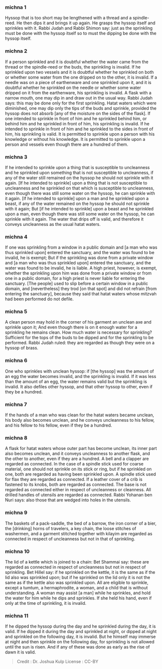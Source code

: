 
### michna 1
Hyssop that is too short may be lengthened with a thread and a spindle-reed. He then dips it and brings it up again. He grasps the hyssop itself and sprinkles with it. Rabbi Judah and Rabbi Shimon say: just as the sprinkling must be done with the hyssop itself so to must the dipping be done with the hyssop itself.

### michna 2
If a person sprinkled and it is doubtful whether the water came from the thread or the spindle-reed or the buds, the sprinkling is invalid. If he sprinkled upon two vessels and it is doubtful whether he sprinkled on both or whether some water from the one dripped on to the other, it is invalid. If a needle was on a piece of earthenware and one sprinkled upon it, and it is doubtful whether he sprinkled on the needle or whether some water dripped on it from the earthenware, his sprinkling is invalid. A flask with a narrow mouth, one may dip in and draw out in the usual way. Rabbi Judah says: this may be done only for the first sprinkling. Hatat waters which were diminished, one may dip only the tips of the buds and sprinkle, provided the hyssop does not absorb [any of the moisture on the sides of the flask]. If one intended to sprinkle in front of him and he sprinkled behind him, or behind him and he sprinkled in front of him, his sprinkling is invalid. If he intended to sprinkle in front of him and he sprinkled to the sides in front of him, his sprinkling is valid. It is permitted to sprinkle upon a person with his knowledge or without his knowledge. It is permitted to sprinkle upon a person and vessels even though there are a hundred of them.

### michna 3
If he intended to sprinkle upon a thing that is susceptible to uncleanness and he sprinkled upon something that is not susceptible to uncleanness, if any of the water still remained on the hyssop he should not sprinkle with it again. [If he intended to sprinkle] upon a thing that is not susceptible to uncleanness and he sprinkled on that which is susceptible to uncleanness, even though there was still some water on the hyssop, he can sprinkle with it again. [If he intended to sprinkle] upon a man and he sprinkled upon a beast, if any of the water remained on the hyssop he should not sprinkle with it again; But [if he intended to sprinkle] upon a beast and he sprinkled upon a man, even though there was still some water on the hyssop, he can sprinkle with it again. The water that drips off is valid, and therefore it conveys uncleanness as the usual hatat waters.

### michna 4
If one was sprinkling from a window in a public domain and [a man who was thus sprinkled upon] entered the sanctuary, and the water was found to be invalid, he is exempt; But if the sprinkling was done from a private window and [a man who was thus sprinkled upon] entered the sanctuary, and the water was found to be invalid, he is liable. A high priest, however, is exempt, whether the sprinkling upon him was done from a private window or from one in a public domain, for a high priest is never liable for entering the sanctuary. [The people] used to slip before a certain window in a public domain, and [nevertheless] they trod [on that spot] and did not refrain [from entering the sanctuary], because they said that hatat waters whose mitzvah had been performed do not defile.

### michna 5
A clean person may hold in the corner of his garment an unclean axe and sprinkle upon it; And even though there is on it enough water for a sprinkling he remains clean. How much water is necessary for sprinkling? Sufficient for the tops of the buds to be dipped and for the sprinkling to be performed. Rabbi Judah ruled: they are regarded as though they were on a hyssop of brass.

### michna 6
One who sprinkles with unclean hyssop: if [the hyssop] was the amount of an egg the water becomes invalid, and the sprinkling is invalid. If it was less than the amount of an egg, the water remains valid but the sprinkling is invalid. It also defiles other hyssop, and that other hyssop to other, even if they be a hundred.

### michna 7
If the hands of a man who was clean for the hatat waters became unclean, his body also becomes unclean, and he conveys uncleanness to his fellow, and his fellow to his fellow, even if they be a hundred.

### michna 8
A flask for hatat waters whose outer part has become unclean, its inner part also becomes unclean, and it conveys uncleanness to another flask, and the other to another, even if they are a hundred. A bell and a clapper are regarded as connected. In the case of a spindle stick used for coarse material, one should not sprinkle on its stick or ring, but if he sprinkled on one, both are regarded as having been sprinkled upon. A spindle stick used for flax they are regarded as connected. If a leather cover of a crib is fastened to its knobs, both are regarded as connected. The base is not regarded as connected either in respect of uncleanness or cleanness. All drilled handles of utensils are regarded as connected. Rabbi Yohanan ben Nuri says: also those that are wedged into holes in the utensils.

### michna 9
The baskets of a pack-saddle, the bed of a barrow, the iron corner of a bier, the [drinking] horns of travelers, a key chain, the loose stitches of washermen, and a garment stitched together with kilayim are regarded as connected in respect of uncleanness but not in that of sprinkling.

### michna 10
The lid of a kettle which is joined to a chain: Bet Shammai say: these are regarded as connected in respect of uncleanness but not in respect of sprinkling. Bet Hillel say: if he sprinkled on the kettle, it is the same as if the lid also was sprinkled upon; but if he sprinkled on the lid only it is not the same as if the kettle also was sprinkled upon. All are eligible to sprinkle, except a tumtum, a hermaphrodite, a woman, and a child that is without understanding. A woman may assist [a man] while he sprinkles, and hold the water for him while he dips and sprinkles. If she held his hand, even if only at the time of sprinkling, it is invalid.

### michna 11
If he dipped the hyssop during the day and he sprinkled during the day, it is valid. If he dipped it during the day and sprinkled at night, or dipped at night and sprinkled on the following day, it is invalid. But he himself may immerse at night and then sprinkle on the following day, for sprinkling is not allowed until the sun is risen. And if any of these was done as early as the rise of dawn it is valid.

>Credit : Dr. Joshua Kulp
>License : CC-BY